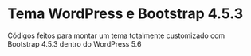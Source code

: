# Tema WordPress e Bootstrap 4.5.3
 Códigos feitos para montar um tema totalmente customizado com Bootstrap 4.5.3 dentro do WordPress 5.6
